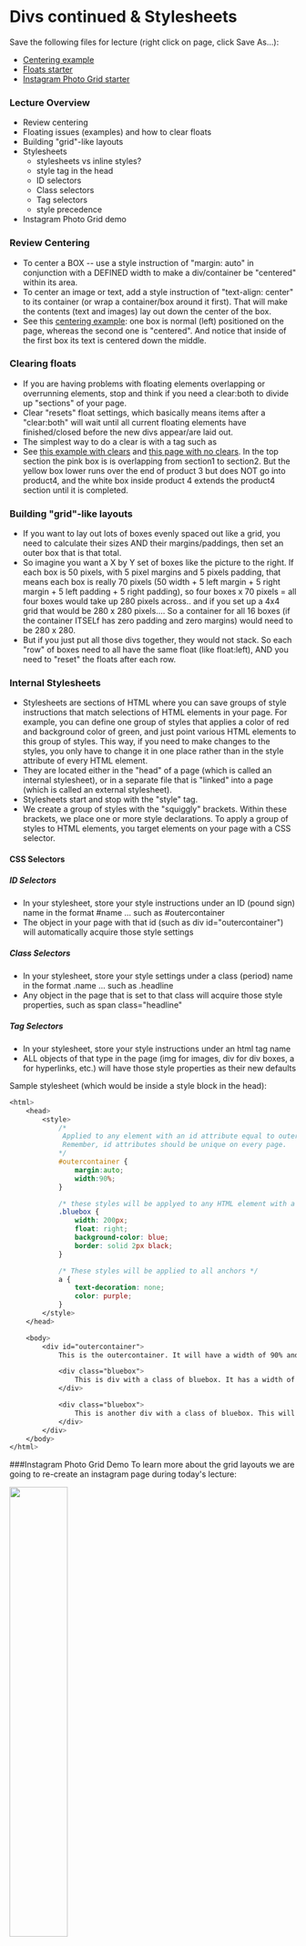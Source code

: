 Divs continued & Stylesheets
============================

Save the following files for lecture (right click on page, click Save As...):
* [Centering example](notes-examples/104/div_centered.html)
* [Floats starter](notes-examples/104/page-no-clears.html)
* [Instagram Photo Grid starter](demos/104/W5/gallery_start.html)

### Lecture Overview

* Review centering
* Floating issues (examples) and how to clear floats
* Building "grid"-like layouts
* Stylesheets
	* stylesheets vs inline styles?
	* style tag in the head
	* ID selectors
	* Class selectors
	* Tag selectors
	* style precedence
* Instagram Photo Grid demo


### Review Centering

* To center a BOX -- use a style instruction of "margin: auto" in conjunction with a DEFINED width to make a div/container be "centered" within its area.
* To center an image or text, add a style instruction of "text-align: center" to its container (or wrap a container/box around it first). That will make the contents (text and images) lay out down the center of the box.
* See this [centering example](notes-examples/104/div_centered.html): one box is normal (left) positioned on the page, whereas the second one is "centered". And notice that inside of the first box its text is centered down the middle.

 
### Clearing floats

* If you are having problems with floating elements overlapping or overrunning elements, stop and think if you need a clear:both to divide up "sections" of your page.
* Clear "resets" float settings, which basically means items after a "clear:both" will wait until all current floating elements have finished/closed before the new divs appear/are laid out.
* The simplest way to do a clear is with a tag such as 
* See [this example with clears](notes-examples/104/div-clear.html) and [this page with no clears](notes-examples/104/page-no-clears.html). In the top section the pink box is is overlapping from section1 to section2. But the yellow box lower runs over the end of product 3 but does NOT go into product4, and the white box inside product 4 extends the product4 section until it is completed.

 
### Building "grid"-like layouts

* If you want to lay out lots of boxes evenly spaced out like a grid, you need to calculate their sizes AND their margins/paddings, then set an outer box that is that total.
* So imagine you want a X by Y set of boxes like the picture to the right. If each box is 50 pixels, with 5 pixel margins and 5 pixels padding, that means each box is really 70 pixels (50 width + 5 left margin + 5 right margin + 5 left padding + 5 right padding), so four boxes x 70 pixels = all four boxes would take up 280 pixels across.. and if you set up a 4x4 grid that would be 280 x 280 pixels.... So a container for all 16 boxes (if the container ITSELf has zero padding and zero margins) would need to be 280 x 280.
* But if you just put all those divs together, they would not stack. So each "row" of boxes need to all have the same float (like float:left), AND you need to "reset" the floats after each row.
 

### Internal Stylesheets

* Stylesheets are sections of HTML where you can save groups of style instructions that match selections of HTML elements in your page. For example, you can define one group of styles that applies a color of red and background color of green, and just point various HTML elements to this group of styles. This way, if you need to make changes to the styles, you only have to change it in one place rather than in the style attribute of every HTML element.
* They are located either in the "head" of a page (which is called an internal stylesheet), or in a separate file that is "linked" into a page (which is called an external stylesheet).
* Stylesheets start and stop with the "style" tag.
* We create a group of styles with the "squiggly" brackets. Within these brackets, we place one or more style declarations. To apply a group of styles to HTML elements, you target elements on your page with a CSS selector.

#### CSS Selectors

##### ID Selectors
* In your stylesheet, store your style instructions under an ID (pound sign) name in the format #name ... such as #outercontainer
* The object in your page with that id (such as div id="outercontainer") will automatically acquire those style settings

##### Class Selectors
* In your stylesheet, store your style settings under a class (period) name in the format .name ... such as .headline
* Any object in the page that is set to that class will acquire those style properties, such as span class="headline"

##### Tag Selectors
* In your stylesheet, store your style instructions under an html tag name
* ALL objects of that type in the page (img for images, div for div boxes, a for hyperlinks, etc.) will have those style properties as their new defaults

Sample stylesheet (which would be inside a style block in the head):

```css
<html>
	<head>
		<style>
			/* 
			 Applied to any element with an id attribute equal to outercontainer. 
			 Remember, id attributes should be unique on every page.
			*/
			#outercontainer { 
				margin:auto; 
				width:90%; 
			}

			/* these styles will be applyed to any HTML element with a class attribute of bluebox */
			.bluebox { 
				width: 200px; 
				float: right; 
				background-color: blue; 
				border: solid 2px black;
			}

			/* These styles will be applied to all anchors */
			a { 
				text-decoration: none; 
				color: purple;
			}
		</style>
	</head>

	<body>
		<div id="outercontainer">
			This is the outercontainer. It will have a width of 90% and margin auto.

			<div class="bluebox">
				This is div with a class of bluebox. It has a width of 200 px, float right, border, and blue background color.
			</div>

			<div class="bluebox">
				This is another div with a class of bluebox. This will look exactly same as the div above because it has the same class.
			</div>
		</div>
	</body>
</html>
```


###Instagram Photo Grid Demo
To learn more about the grid layouts we are going to re-create an instagram page during today's lecture:

<img width="45%" src="/images/instagram_screenshot.png"/> 

The finished demo file will be uploaded to this [link]() when lecture is finished. 